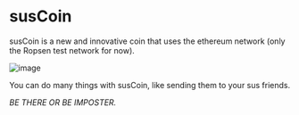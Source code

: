 # susCoin

susCoin is a new and innovative coin that uses the ethereum network (only the Ropsen test network for now).

![image](https://user-images.githubusercontent.com/59180254/120929339-60e57300-c6f1-11eb-9768-eeb4d8ca59ec.png)

You can do many things with susCoin, like sending them to your sus friends.




*BE THERE OR BE IMPOSTER.*
